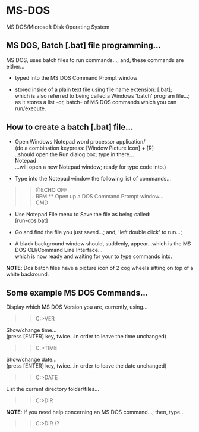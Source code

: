 # MS-DOS
MS DOS/Microsoft Disk Operating System  

## MS DOS, Batch [.bat] file programming...

MS DOS, uses batch files to run commands...; and, these commands are either...  

- typed into the MS DOS Command Prompt window    
 
- stored inside of a plain text file using file name extension: [.bat];   
  which is also referred to being called a Windows 'batch' program file...;    
  as it stores a list -or, batch- of MS DOS commands which you can run/execute.  

## How to create a batch [.bat] file...  

- Open Windows Notepad word processor application/  
  (do a combination keypress: [Window Picture Icon] + [R]    
    ..should open the Run dialog box; type in there...  
    Notepad  
    ...will open a new Notepad window; ready for type code into.)  
    
- Type into the Notepad window the following list of commands...  

>>@ECHO OFF  
>>REM ** Open up a DOS Command Prompt window...  
>>CMD  

- Use Notepad File menu to Save the file as being called:  
[run-dos.bat]  

- Go and find the file you just saved...; and, 'left double click' to run...;  
- A black background window should, suddenly, appear...which is the MS DOS CLI/Command Line Interface...  
  which is now ready and waiting for your to type commands into.  

**NOTE**: Dos batch files have a picture icon of 2 cog wheels sitting on top of a white backround.  

## Some example MS DOS Commands...

Display which MS DOS Version you are, currently, using...  

>>C:>VER  

Show/change time...  
(press [ENTER] key, twice...in order to leave the time unchanged)      

>>C:>TIME  

Show/change date...  
(press [ENTER] key, twice...in order to leave the date unchanged)      

>>C:>DATE  

List the current directory folder/files...  

>>C:>DIR  

**NOTE**: If you need help concerning an MS DOS command...; then, type...  

>>C:>DIR /?  


